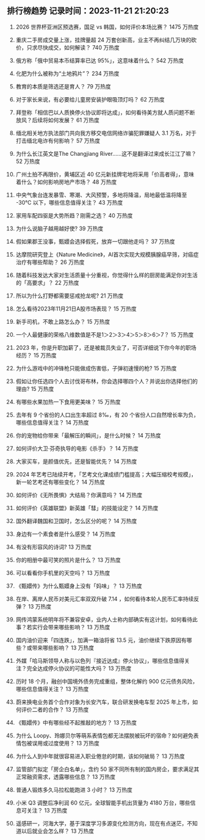 
## 排行榜趋势 记录时间：2023-11-21 21:20:23
  
  1. 2026 世界杯亚洲区预选赛，国足 vs 韩国，如何评价本场比赛？ 1475 万热度
    
  2. 重庆二手房成交量上涨，挂牌量超 24 万套创新高，业主​不再纠结几万块的砍价，只求尽快成交，如何解读？ 740 万热度
    
  3. 俄方称「俄中贸易本币结算率已达 95%」，这意味着什么？ 542 万热度
    
  4. 化肥为什么被称为“土地鸦片”？ 234 万热度
    
  5. 教育的本质是筛选还是育人？ 79 万热度
    
  6. 对于家长来说，有必要给儿童房安装护眼吸顶灯吗？ 62 万热度
    
  7. 拜登称「相信巴以人质换停火协议即将达成」，如何看待美方就人质问题不断放风？后续将如何发展？ 61 万热度
    
  8. 缅北相关地方执法部门共向我方移交电信网络诈骗犯罪嫌疑人 3.1 万名，对于打击缅北电诈有何影响？ 57 万热度
    
  9. 为什么长江英文是The Changjiang River……这不是翻译过来成长江江了嘛？ 52 万热度
    
  10. 广州土拍不再限价，黄埔区近 40 亿元新挂牌宅地将采用「价高者得」，意味着什么？如何影响房地产市场？ 48 万热度
    
  11. 中央气象台连发暴雪、寒潮、大风预警，多地将降温，局地最低温将降至 -30℃ 以下，哪些信息值得关注？ 43 万热度
    
  12. 家用车配四驱是大势所趋？刚需之选？ 40 万热度
    
  13. 为什么说脑子越用越好使? 39 万热度
    
  14. 假如果郡王没事，甄嬛会选择假死，放弃一切跟他走吗？ 37 万热度
    
  15. 达摩院研究登上《Nature Medicine》，AI首次实现大规模胰腺癌早筛，对癌症治疗有哪些帮助？ 26 万热度
    
  16. 随着科技发达大家对生活质量十分重视，你觉得什么样的厨房能满足你对生活的「高要求」？ 22 万热度
    
  17. 所以为什么打野都需要惩戒抢龙呢? 21 万热度
    
  18. 怎么看待2023年11月21日A股市场表现？ 15 万热度
    
  19. 新手司机，不敢上路怎么办？ 15 万热度
    
  20. 一个人最健康的荣格八维数值是不是1＞2＞3＞4＞5＞8＞6＞7？ 15 万热度
    
  21. 2023 年，你是升职加薪了，还是被裁员失业了，可否详细说下你今年的职场经历？ 15 万热度
    
  22. 为什么游戏中的冲锋枪只能做成伤害低，子弹初速慢的枪? 15 万热度
    
  23. 假如让你任选四个人去讨伐哥布林，你会选择哪四个人？并说出你选择他们的理由? 15 万热度
    
  24. 有哪些水果加热一下食用更美味？ 15 万热度
    
  25. 去年有 9 个省份的人口出生率超过 8‰，有 20 个省份人口自然增长率为负，哪些信息值得关注？ 14 万热度
    
  26. 你的宠物给你带来「最解压的瞬间」，是什么时候？ 14 万热度
    
  27. 如何评价大卫·芬奇执导的电影《杀手》？ 14 万热度
    
  28. 大家买车，是颜值优先，还是智能优先？ 14 万热度
    
  29. 2024 年艺考已陆续开考，「艺考文化课成绩门槛提高；大幅压缩校考规模」，新一轮艺考还有哪些变化？ 14 万热度
    
  30. 如何评价《无所畏惧》大结局？你满意吗？ 14 万热度
    
  31. 如何评价《英雄联盟》新英雄「彗」的技能设定？ 14 万热度
    
  32. 国外翻译魏国和卫国时，怎么区分的呢？ 14 万热度
    
  33. 身边有一个素食者是什么感受？ 14 万热度
    
  34. 有没有形容风的诗词? 13 万热度
    
  35. 你的相册中最可笑的照片是什么？ 13 万热度
    
  36. 可以看看你手机里的天空吗？ 13 万热度
    
  37. 《甄嬛传》为什么甄嬛身上没有「妈味」？ 13 万热度
    
  38. 在岸、离岸人民币对美元汇率双双升破 7.14 ，如何看待本轮人民币汇率持续反弹？ 13 万热度
    
  39. 网传鸿蒙系统明年将不兼容安卓，业内人士称内部确实有这计划，如何看待此事？若实行会带来哪些影响？ 13 万热度
    
  40. 国内油价迎来「四连跌」，加满一箱油将省 13.5 元，油价继续下跌原因有哪些？或带来哪些影响？ 13 万热度
    
  41. 外媒「哈马斯领导人称与以色列『接近达成』停火协议」，哪些信息值得关注？完全达成停火协议的可能性大吗？ 13 万热度
    
  42. 历时 18 个月，融创中国境外债务完成重组，整体化解约 900 亿元债务风险，哪些信息值得关注？ 13 万热度
    
  43. 蔚来换电业务首个合作对象为长安汽车，联合研发换电车型 2025 年上市，如何评价二者的合作？ 13 万热度
    
  44. 《甄嬛传》中有哪些经不起推敲的地方？ 13 万热度
    
  45. 为什么 Loopy、玲娜贝尔等萌系表情包都无法摆脱被玩坏的宿命？如何避免表情包被误用或过度使用？ 13 万热度
    
  46. 为什么人到中年就很容易进入职业倦怠的时期，该如何破局？ 13 万热度
    
  47. 监管部门拟定「房企白名单」，含约 50 家不同所有制的国内房企，要求满足其正常融资需求，透露哪些信息？ 13 万热度
    
  48. 普通人锻炼多久马拉松能跑进 3 小时？ 13 万热度
    
  49. 小米 Q3 调整后净利润 60 亿元，全球智能手机出货量为 4180 万台，哪些信息可关注？ 13 万热度
    
  50. 遥感研一，河海大学，基于深度学习多源变化检测方向，现在有点迷茫，不知道以后就业会怎么样？ 13 万热度
    